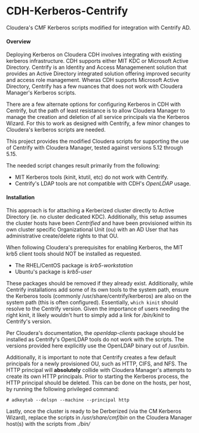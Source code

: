 CDH-Kerberos-Centrify
=====================

Cloudera's CMF Kerberos scripts modified for integration with Centrify AD.


#### Overview

Deploying Kerberos on Cloudera CDH involves integrating with existing kerberos
infrastructure. CDH supports either MIT KDC or Microsoft Active Directory.
Centrify is an Identity and Access Managemenent solution that provides an
Active Directory integrated solution offering improved security and access
role management. Wheras CDH supports Microsoft Active Directory, Centrify has a
few nuances that does not work with Cloudera Manager's Kerberos scripts.

There are a few alternate options for configuring Kerberos in CDH with Centrify,
but the path of least resistance is to allow Cloudera Manager to manage the
creation and deletion of all service principals via the Kerberos Wizard.
For this to work as designed with Centrify, a few minor changes to Cloudera's
kerberos scripts are needed.

This project provides the modified Cloudera scripts for supporting the use of
Centrify with Cloudera Manager, tested against versions 5.12 through 5.15.

The needed script changes result primarily from the following:
* MIT Kerberos tools (kinit, ktutil, etc) do not work with Centrify.
* Centrify's LDAP tools are not compatible with CDH's *OpenLDAP* usage.


#### Installation

This approach is for attaching a Kerberized cluster directly to Active Directory
(ie. no cluster dedicated KDC).  Additionally, this setup assumes the cluster hosts
have been *Centrified* and have been provisioned within its own cluster specific
Organizational Unit (ou) with an AD User that has administrative create/delete
rights to that OU.

When following Cloudera's prerequisites for enabling Kerberos, the MIT krb5 client
tools should NOT be installed as requested.
* The RHEL/CentOS package is *krb5-workstation*
* Ubuntu's package is *krb5-user*

These packages should be removed if they already exist. Additionally, while Centrify
installations add some of its own tools to the system path, ensure the Kerberos
tools (commonly /usr/share/centrify/kerberos) are also on the system path (this
is often configured). Essentially, `which kinit` should resolve to the Centrify
version. Given the importance of users needing the right kinit, it likely
wouldn't hurt to simply add a link for */bin/kinit* to Centrify's version.

Per Cloudera's documentation, the *openldap-clients* package should be installed as
Centrify's OpenLDAP tools do not work with the scripts. The versions provided here
explicitly use the OpenLDAP binary out of /usr/bin.

Additionally, it is important to note that Centrify creates a few default
principals for a newly provisioned OU, such as HTTP, CIFS, and NFS. The HTTP
principal will **absolutely** collide with Cloudera Manager's attempts to create
its own HTTP principals. Prior to starting the Kerberos process, the HTTP
principal should be deleted. This can be done on the hosts, per host, by running
the following privileged command:
```
# adkeytab --delspn --machine --principal http
```

Lastly, once the cluster is ready to be Derberized (via the CM Kerberos Wizard),
replace the scripts in */usr/share/cmf/bin* on the Cloudera Manager host(s) with
the scripts from *./bin/*
